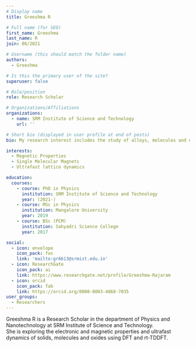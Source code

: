 ```yaml
---
# Display name
title: Greeshma R

# Full name (for SEO)
first_name: Greeshma
last_name: R
join: 06/2021

# Username (this should match the folder name)
authors:
  - Greeshma

# Is this the primary user of the site?
superuser: false

# Role/position
role: Research Scholar

# Organizations/Affiliations
organizations:
  - name: SRM Institute of Science and Technology
    url: ''

# Short bio (displayed in user profile at end of posts)
bio: My research interest includes the study of alloys, molecules and oxides.

interests:
  - Magnetic Properties
  - Single Molecular Magnets
  - Ultrafast lattice dynamics

education:
  courses:
    - course: PhD in Physics
      institution: SRM Institute of Science and Technology
      year: (2021-)
    - course: MSc in Physics
      institution: Mangalore University
      year: 2019
    - course: BSc (PCM)
      institution: Sahyadri Science College
      year: 2017

social:
  - icon: envelope
    icon_pack: fas
    link: 'mailto:gr6613@srmist.edu.in'
  - icon: ResearchGate
    icon_pack: ai
    link: https://www.researchgate.net/profile/Greeshma-Rajaram
  - icon: orcid
    icon_pack: fab
    link: https://orcid.org/0000-0003-4868-7035
user_groups:
  - Researchers
---
```


Greeshma R is a Research Scholar in the department of Physics and Nanotechnology at SRM Institute of Science and Technology.
<br>
She is exploring the electronic and magnetic properties and ultrafast dynamics of solids, molecules and oxides using DFT and rt-TDDFT.
